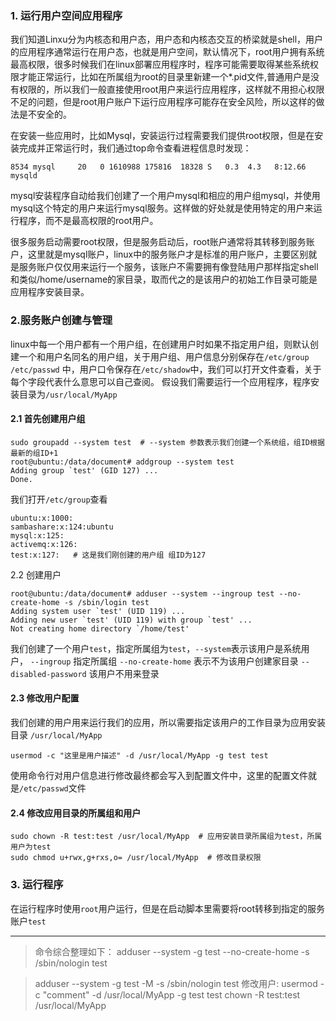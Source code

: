 ### 1\. 运行用户空间应用程序[](#)

我们知道Linxu分为内核态和用户态，用户态和内核态交互的桥梁就是shell，用户的应用程序通常运行在用户态，也就是用户空间，默认情况下，root用户拥有系统最高权限，很多时候我们在linux部署应用程序时，程序可能需要取得某些系统权限才能正常运行，比如在所属组为root的目录里新建一个\*.pid文件,普通用户是没有权限的，所以我们一般直接使用root用户来运行应用程序，这样就不用担心权限不足的问题，但是root用户账户下运行应用程序可能存在安全风险，所以这样的做法是不安全的。

在安装一些应用时，比如Mysql，安装运行过程需要我们提供root权限，但是在安装完成并正常运行时，我们通过top命令查看进程信息时发现：

    8534 mysql     20   0 1610988 175816  18328 S   0.3  4.3   8:12.66 mysqld


mysql安装程序自动给我们创建了一个用户mysql和相应的用户组mysql，并使用mysql这个特定的用户来运行mysql服务。这样做的好处就是使用特定的用户来运行程序，而不是最高权限的root用户。

很多服务启动需要root权限，但是服务启动后，root账户通常将其转移到服务账户，这里就是mysql账户，linux中的服务账户才是标准的用户账户，主要区别就是服务账户仅仅用来运行一个服务，该账户不需要拥有像登陆用户那样指定shell和类似/home/username的家目录，取而代之的是该用户的初始工作目录可能是应用程序安装目录。

### 2.服务账户创建与管理[](#)

linux中每一个用户都有一个用户组，在创建用户时如果不指定用户组，则默认创建一个和用户名同名的用户组，关于用户组、用户信息分别保存在`/etc/group /etc/passwd` 中，用户口令保存在`/etc/shadow`中，我们可以打开文件查看，关于每个字段代表什么意思可以自己查阅。 假设我们需要运行一个应用程序，程序安装目录为`/usr/local/MyApp`

#### 2.1 首先创建用户组[](#)

    sudo groupadd --system test  # --system 参数表示我们创建一个系统组，组ID根据最新的组ID+1
    root@ubuntu:/data/document# addgroup --system test
    Adding group `test' (GID 127) ...
    Done.


我们打开`/etc/group`查看

    ubuntu:x:1000:
    sambashare:x:124:ubuntu
    mysql:x:125:
    activemq:x:126:
    test:x:127:   # 这是我们刚创建的用户组 组ID为127


2.2 创建用户

    root@ubuntu:/data/document# adduser --system --ingroup test --no-create-home -s /sbin/login test
    Adding system user `test' (UID 119) ...
    Adding new user `test' (UID 119) with group `test' ...
    Not creating home directory `/home/test'


我们创建了一个用户`test`，指定所属组为`test`，`--system`表示该用户是系统用户， `--ingroup` 指定所属组 `--no-create-home` 表示不为该用户创建家目录 `--disabled-password` 该用户不用来登录

#### 2.3 修改用户配置[](#)

我们创建的用户用来运行我们的应用，所以需要指定该用户的工作目录为应用安装目录 `/usr/local/MyApp`

    usermod -c "这里是用户描述" -d /usr/local/MyApp -g test test


使用命令行对用户信息进行修改最终都会写入到配置文件中，这里的配置文件就是`/etc/passwd`文件

#### 2.4 修改应用目录的所属组和用户[](#)

    sudo chown -R test:test /usr/local/MyApp  # 应用安装目录所属组为test，所属用户为test
    sudo chmod u+rwx,g+rxs,o= /usr/local/MyApp  # 修改目录权限


### 3\. 运行程序[](#)

在运行程序时使用`root`用户运行，但是在启动脚本里需要将root转移到指定的服务账户`test`

* * *


>命令综合整理如下：
>adduser --system -g test --no-create-home -s /sbin/nologin test

>adduser --system -g test -M -s /sbin/nologin test
>修改用户:
>usermod -c "comment" -d /usr/local/MyApp -g test test
>chown -R test:test /usr/local/MyApp